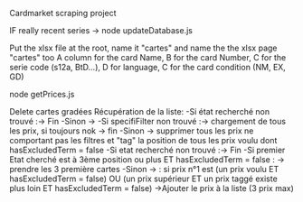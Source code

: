 Cardmarket scraping project

IF really recent series -> node updateDatabase.js

Put the xlsx file at the root, name it "cartes" and name the the xlsx page "cartes" too
A column for the card Name, B for the card Number, C for the serie code (s12a, BtD...), D for language, C for the card condition (NM, EX, GD)

node getPrices.js


Delete cartes gradées
Récupération de la liste:
-Si état recherché non trouvé :-> Fin
 -Sinon ->
	-Si specifiFilter non trouvé :-> chargement de tous les prix, si toujours nok -> fin
	-Sinon -> supprimer tous les prix ne comportant pas les filtres et "tag" la position de tous les prix voulu dont hasExcludedTerm = false
	    -Si etat recherché non trouvé :-> Fin
	    -Si premier Etat cherché est à 3ème position ou plus ET hasExcludedTerm = false : -> prendre les 3 première cartes
		    -Sinon -> : si prix n°1 est (un prix voulu ET hasExcludedTerm = false) OU (un prix supérieur ET un prix taggé existe plus loin ET hasExcludedTerm = false)
            ->Ajouter le prix à la liste (3 prix max)


